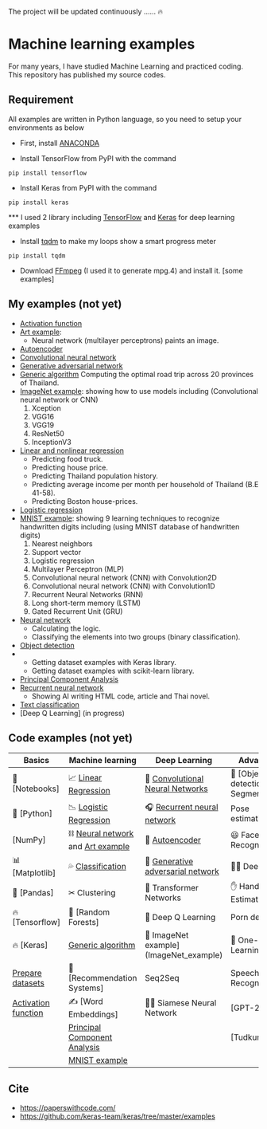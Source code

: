 The project will be updated continuously ......  :fire:

# Machine learning examples

For many years, I have studied Machine Learning and practiced coding. This repository has published my source codes.

## Requirement

All examples are written in Python language, so you need to setup your environments as below 

* First, install [ANACONDA](https://www.continuum.io/downloads)

* Install TensorFlow from PyPI with the command

`pip install tensorflow`

* Install Keras from PyPI with the command

`pip install keras`

*** I used 2 library including [TensorFlow](https://www.tensorflow.org/) and [Keras](https://keras.io/) for deep learning examples

* Install [tqdm](https://pypi.python.org/pypi/tqdm) to make my loops show a smart progress meter 

`pip install tqdm`

* Download [FFmpeg](https://www.ffmpeg.org/download.html) (I used it to generate mpg.4) and install it. [some examples]

## My examples (not yet) 

* [Activation function](Activation_function)  
* [Art example](Art_example): 
  * Neural network (multilayer perceptrons) paints an image.
* [Autoencoder](Autoencoder)
* [Convolutional neural network](Convolutional_neural_network)
* [Generative adversarial network](Generative_adversarial_network)
* [Generic algorithm](Generic_algorithm)
  Computing the optimal road trip across 20 provinces of Thailand.
* [ImageNet example](ImageNet_example): showing how to use models including (Convolutional neural network or CNN) 
  1. Xception
  2. VGG16
  3. VGG19
  4. ResNet50
  5. InceptionV3
* [Linear and nonlinear regression](Linear_regression)
  * Predicting food truck.
  * Predicting house price.
  * Predicting Thailand population history.
  * Predicting average income per month per household  of Thailand (B.E 41-58).
  * Predicting Boston house-prices.  
* [Logistic regression](Logistic_regression)
* [MNIST example](MNIST_example): showing 9 learning techniques to recognize handwritten digits including (using MNIST database of handwritten digits)  
  1. Nearest neighbors
  2. Support vector
  3. Logistic regression 
  4. Multilayer Perceptron (MLP)
  5. Convolutional neural network (CNN) with Convolution2D
  6. Convolutional neural network (CNN) with Convolution1D
  7. Recurrent Neural Networks (RNN)
  8. Long short-term memory (LSTM)
  9. Gated Recurrent Unit (GRU)
* [Neural network](Neural_network)
  * Calculating the logic.
  * Classifying the elements into two groups (binary classification).
* [Object detection](Object_detection)
* 
  * Getting dataset examples with Keras library.
  * Getting dataset examples with scikit-learn library.
* [Principal Component Analysis](Principal_Component_Analysis)
* [Recurrent neural network](Recurrent_neural_network)
  * Showing AI writing HTML code, article and Thai novel.
* [Text classification](Text_classification)
* [Deep Q Learning] (in progress)


## Code examples (not yet) 
|Basics|Machine learning|Deep Learning|Advanced|
| -    |         -      |  -          |  -     |
| 📕 [Notebooks] |📈 [Linear Regression](Linear_regression)   |👀 [Convolutional Neural Networks](Convolutional_neural_network)|📸 [Object detection & Segmentation]| |
|🐍 [Python]    |📉 [Logistic Regression](Logistic_regression) |🎧 [Recurrent neural network](Recurrent_neural_network)|Pose estimation|
|[NumPy]      |⛓ [Neural network](Neural_network) and [Art example](Art_example) |🔮 [Autoencoder](Autoencoder)|😃 Face Recognition|
|📊 [Matplotlib] |💦 [Classification](Text_classification) |👥 [Generative adversarial network](Generative_adversarial_network)|👳‍♂ Deepfake|
|🐼 [Pandas]     |✂ Clustering|🐝 Transformer Networks|✋ Hand Pose Estimation|
|🔥 [Tensorflow] |🌳 [Random Forests]| 💪 Deep Q Learning| Porn detection|
|🔥 [Keras]      |[Generic algorithm](Generic_algorithm) |📸 ImageNet example](ImageNet_example)|🎯 One-shot Learning|
| [Prepare datasets](Prepare_datasets)| 🛒 [Recommendation Systems]|Seq2Seq|Speech Recognition|
| [Activation function](Activation_function) | ✍ [Word Embeddings] |👯‍♀ Siamese Neural Network |[GPT-2]|
|                | [Principal Component Analysis](Principal_Component_Analysis) | |[Tudkumthai]|
|                | [MNIST example](MNIST_example) |||


## Cite
* https://paperswithcode.com/
* https://github.com/keras-team/keras/tree/master/examples
